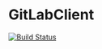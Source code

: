 # GitLabClient

[![Build Status](https://secure.travis-ci.org/simonwillcock/GitLabClient.png?branch=master)](http://travis-ci.org/simonwillcock/GitLabClient)